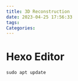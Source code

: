 ```yaml
---
title: 3D Reconstruction
date: 2023-04-25 17:56:33
tags:
Categories:
---
```


# Hexo Editor

```shell
sudo apt update
```